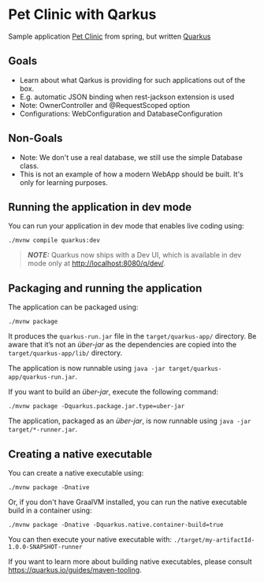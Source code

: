 # Pet Clinic with Qarkus

Sample application [Pet Clinic](https://spring-petclinic.github.io/) from spring, but
written [Quarkus](https://quarkus.io)

## Goals

* Learn about what Qarkus is providing for such applications out of the box.
* E.g. automatic JSON binding when rest-jackson extension is used
* Note: OwnerController and @RequestScoped option
* Configurations: WebConfiguration and DatabaseConfiguration

## Non-Goals

* Note: We don't use a real database, we still use the simple Database class.
* This is not an example of how a modern WebApp should be built. It's only for learning purposes.

## Running the application in dev mode

You can run your application in dev mode that enables live coding using:

```shell script
./mvnw compile quarkus:dev
```

> **_NOTE:_**  Quarkus now ships with a Dev UI, which is available in dev mode only at <http://localhost:8080/q/dev/>.

## Packaging and running the application

The application can be packaged using:

```shell script
./mvnw package
```

It produces the `quarkus-run.jar` file in the `target/quarkus-app/` directory.
Be aware that it’s not an _über-jar_ as the dependencies are copied into the `target/quarkus-app/lib/` directory.

The application is now runnable using `java -jar target/quarkus-app/quarkus-run.jar`.

If you want to build an _über-jar_, execute the following command:

```shell script
./mvnw package -Dquarkus.package.jar.type=uber-jar
```

The application, packaged as an _über-jar_, is now runnable using `java -jar target/*-runner.jar`.

## Creating a native executable

You can create a native executable using:

```shell script
./mvnw package -Dnative
```

Or, if you don't have GraalVM installed, you can run the native executable build in a container using:

```shell script
./mvnw package -Dnative -Dquarkus.native.container-build=true
```

You can then execute your native executable with: `./target/my-artifactId-1.0.0-SNAPSHOT-runner`

If you want to learn more about building native executables, please consult <https://quarkus.io/guides/maven-tooling>.
